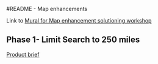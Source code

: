 #README - Map enhancements 

Link to [Mural for Map enhancement solutioning workshop](https://app.mural.co/t/vsa8243/m/vsa8243/1602092784518/b9b6bf17867110fc1f8df611389640c362bb96b6)

## Phase 1- Limit Search to 250 miles 
[Product brief](https://github.com/department-of-veterans-affairs/va.gov-team/blob/master/products/facilities/facility-locator/map-enhancements/phase-1-limit-search-to-250-miles/product-brief.md#facility-locator-map-enhancements-phase-1--limit-search-to-250-miles)
